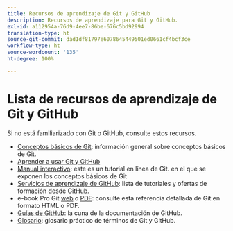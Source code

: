 ```yaml
---
title: Recursos de aprendizaje de Git y GitHub
description: Recursos de aprendizaje para Git y GitHub.
exl-id: a112954a-76d9-4ee7-86be-676c5bd92994
translation-type: ht
source-git-commit: dad1df81797e6078645449501ed0661cf4bcf3ce
workflow-type: ht
source-wordcount: '135'
ht-degree: 100%

---
```


# Lista de recursos de aprendizaje de Git y GitHub

Si no está familiarizado con Git o GitHub, consulte estos recursos.

- [Conceptos básicos de Git](https://git-scm.com/book/es/v2/Getting-Started-Git-Basics): información general sobre conceptos básicos de Git.
- [Aprender a usar Git y GitHub](https://docs.github.com/es/github/getting-started-with-github/git-and-github-learning-resources)
- [Manual interactivo](https://try.github.io/): este es un tutorial en línea de Git. en el que se exponen los conceptos básicos de Git
- [Servicios de aprendizaje de GitHub](https://services.github.com/training/): lista de tutoriales y ofertas de formación desde GitHub.
- e-book Pro Git [web](https://git-scm.com/book/es/v2) o [PDF](https://progit2.s3.amazonaws.com/en/2016-03-22-f3531/progit-en.1084.pdf): consulte esta referencia detallada de Git en formato HTML o PDF.
- [Guías de GitHub](https://guides.github.com/): la cuna de la documentación de GitHub.
- [Glosario](https://docs.github.com/es/github/getting-started-with-github/github-glossary): glosario práctico de términos de Git y GitHub.
